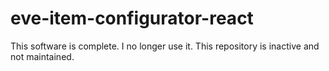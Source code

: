 # eve-item-configurator-react
This software is complete. I no longer use it. This repository is inactive and not maintained.
